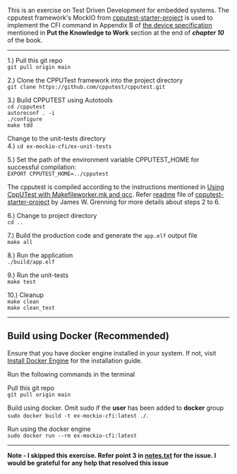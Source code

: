 This is an exercise on Test Driven Development for embedded systems. The cpputest framework's MockIO from [cpputest-starter-project](https://github.com/jwgrenning/cpputest-starter-project) is used to implement the CFI command in Appendix B of [the device specification](docs/STMicroelectronics/m28w160ect.pdf) mentioned in **Put the Knowledge to Work** section at the end of ***chapter 10*** of the book.<br />

---

1.) Pull this git repo <br />
```git pull origin main```

2.) Clone the CPPUTest framework into the project directory <br />
```git clone https://github.com/cpputest/cpputest.git```

3.) Build CPPUTEST using Autotools <br />
```cd /cpputest``` <br />
```autoreconf . -i``` <br />
```./configure``` <br />
```make tdd```

Change to the unit-tests directory <br />
4.) ```cd ex-mockio-cfi/ex-unit-tests```

5.) Set the path of the environment variable CPPUTEST_HOME for successful compilation: <br >
```EXPORT CPPUTEST_HOME=../cpputest```

The cpputest is compiled according to the instructions mentioned in [Using CppUTest with Makefileworker.mk and gcc](https://cpputest.github.io/). Refer [readme](https://github.com/jwgrenning/cpputest-starter-project/blob/master/readme/cpputest-starter-kit-readme.pdf) file of [cpputest-starter-project](https://github.com/jwgrenning/cpputest-starter-project) by James W. Grenning for more details about  steps 2 to 6.

6.) Change to project directory <br />
```cd ..```

7.) Build the production code and generate the ```app.elf``` output file <br />
```make all``` 

8.) Run the application <br />
```./build/app.elf``` 

9.) Run the unit-tests<br />
```make test```

10.) Cleanup <br />
```make clean```<br />
```make clean_test```

---

## **Build using Docker (Recommended)**

Ensure that you have docker engine installed in your system. If not, visit [Install Docker Engine](https://docs.docker.com/engine/install/) for the installation guide.

Run the following commands in the terminal

Pull this git repo <br />
```git pull origin main```

Build using docker. Omit sudo if the **user** has been added to **docker** group <br />
```sudo docker build -t ex-mockio-cfi:latest ./```. <br /> 

Run using the docker engine <br />
```sudo docker run --rm ex-mockio-cfi:latest```

---

**Note - I skipped this exercise. Refer point 3 in [notes.txt](https://github.com/NatsuDrag9/tdd-embedded-c-ex/blob/chp10/ex-mockio-cfi/notes.txt) for the issue. I would be grateful for any help that resolved this issue**